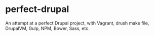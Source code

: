 # perfect-drupal
An attempt at a perfect Drupal project, with Vagrant, drush make file, DrupalVM, Gulp, NPM, Bower, Sass, etc.
